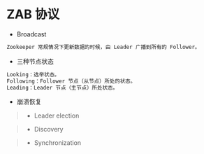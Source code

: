 # ZAB 协议
* Broadcast
```md
Zookeeper 常规情况下更新数据的时候，由 Leader 广播到所有的 Follower。
```
* 三种节点状态
```md
Looking：选举状态。
Following：Follower 节点（从节点）所处的状态。
Leading：Leader 节点（主节点）所处状态。
```
* 崩溃恢复
> * Leader election

> * Discovery

> * Synchronization
